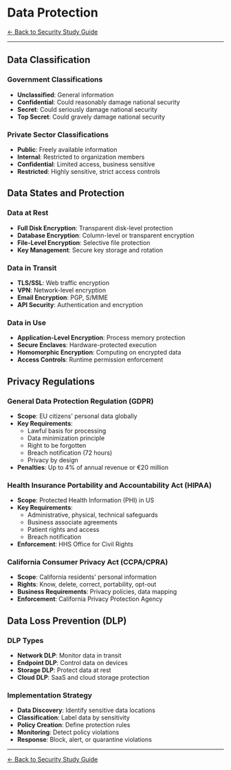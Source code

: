 # Data Protection

[← Back to Security Study Guide](security-toc.md)

---

## Data Classification

### Government Classifications
- **Unclassified**: General information
- **Confidential**: Could reasonably damage national security
- **Secret**: Could seriously damage national security
- **Top Secret**: Could gravely damage national security

### Private Sector Classifications
- **Public**: Freely available information
- **Internal**: Restricted to organization members
- **Confidential**: Limited access, business sensitive
- **Restricted**: Highly sensitive, strict access controls

## Data States and Protection

### Data at Rest
- **Full Disk Encryption**: Transparent disk-level protection
- **Database Encryption**: Column-level or transparent encryption
- **File-Level Encryption**: Selective file protection
- **Key Management**: Secure key storage and rotation

### Data in Transit
- **TLS/SSL**: Web traffic encryption
- **VPN**: Network-level encryption
- **Email Encryption**: PGP, S/MIME
- **API Security**: Authentication and encryption

### Data in Use
- **Application-Level Encryption**: Process memory protection
- **Secure Enclaves**: Hardware-protected execution
- **Homomorphic Encryption**: Computing on encrypted data
- **Access Controls**: Runtime permission enforcement

## Privacy Regulations

### General Data Protection Regulation (GDPR)
- **Scope**: EU citizens' personal data globally
- **Key Requirements**:
  - Lawful basis for processing
  - Data minimization principle
  - Right to be forgotten
  - Breach notification (72 hours)
  - Privacy by design
- **Penalties**: Up to 4% of annual revenue or €20 million

### Health Insurance Portability and Accountability Act (HIPAA)
- **Scope**: Protected Health Information (PHI) in US
- **Key Requirements**:
  - Administrative, physical, technical safeguards
  - Business associate agreements
  - Patient rights and access
  - Breach notification
- **Enforcement**: HHS Office for Civil Rights

### California Consumer Privacy Act (CCPA/CPRA)
- **Scope**: California residents' personal information
- **Rights**: Know, delete, correct, portability, opt-out
- **Business Requirements**: Privacy policies, data mapping
- **Enforcement**: California Privacy Protection Agency

## Data Loss Prevention (DLP)

### DLP Types
- **Network DLP**: Monitor data in transit
- **Endpoint DLP**: Control data on devices
- **Storage DLP**: Protect data at rest
- **Cloud DLP**: SaaS and cloud storage protection

### Implementation Strategy
- **Data Discovery**: Identify sensitive data locations
- **Classification**: Label data by sensitivity
- **Policy Creation**: Define protection rules
- **Monitoring**: Detect policy violations
- **Response**: Block, alert, or quarantine violations

---

[← Back to Security Study Guide](security-toc.md)